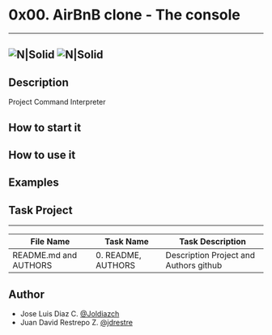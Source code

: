 # 0x00. AirBnB clone - The console
---
![N|Solid](https://www.holbertonschool.com/holberton-logo.png) ![N|Solid](https://intranet.hbtn.io/assets/holberton-logo-coral-27055cb2f875eb10bf3b3942e52a24581bc0667695bdc856d4f08b469b678000.png)
---
## Description
Project
Command Interpreter

## How to start it

## How to use it

## Examples

## Task Project
---
File Name|Task Name|Task Description
---|---|---
README.md and AUTHORS|0. README, AUTHORS|Description Project and Authors github

## Author

- Jose Luis Diaz C. [@Joldiazch](https://twitter.com/joldiazch)
- Juan David Restrepo Z. [@jdrestre](https://twitter.com/jdrestre)
